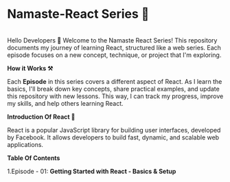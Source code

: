 # Namaste-React Series 🚀
<br>
Hello Developers 👋 Welcome to the Namaste React Series! This repository documents my journey of learning React, structured like a web series. Each episode focuses on a new concept, technique, or project that I'm exploring. 


**How it Works ⚒️**
<br>

Each **Episode** in this series covers a different aspect of React. As I learn the basics, I'll break down key concepts, share practical examples, and update this repository with new lessons. This way, I can track my progress, improve my skills, and help others learning React.


**Introduction Of React 🚀**
<br>

React is a popular JavaScript library for building user interfaces, developed by Facebook. It allows developers to build fast, dynamic, and scalable web applications.

**Table Of Contents**
<br>

1.Episode - 01: **Getting Started with React - Basics & Setup** 
